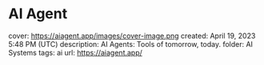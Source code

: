 # AI Agent

cover: https://aiagent.app/images/cover-image.png
created: April 19, 2023 5:48 PM (UTC)
description: AI Agents: Tools of tomorrow, today.
folder: AI Systems
tags: ai
url: https://aiagent.app/